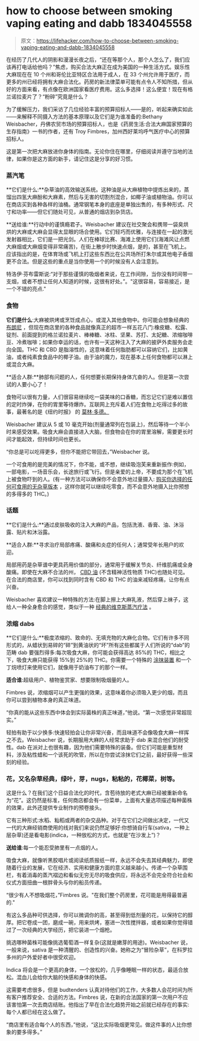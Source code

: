 # how to choose between smoking vaping eating and dabb 1834045558

> 原文：<https://lifehacker.com/how-to-choose-between-smoking-vaping-eating-and-dabb-1834045558>

在经历了几代人的阴影和漫漫长夜之后，“还在等那个人，那个人怎么了，我们应该再打电话给他吗？”焦虑，购买合法大麻正在成为美国的一种生活方式。娱乐性大麻现在在 10 个州和哥伦比亚特区合法用于成人，在 33 个州允许用于医疗，而更多的州已经将拥有大麻合法化。药房的新法律菜单可能有点令人不知所措，但从好的方面来看，有点像在欧洲国家看医疗费用。这么多选择！这么便宜！现在有格兰诺拉麦片了？“粉碎”究竟是什么？

为了缓解压力，我们采访了几位经验丰富的预算招标人——是的，听起来确实如此——来解释不同摄入方法的基本原理以及它们是为谁准备的:Bethany Weisbacher，丹佛农贸市场的预算招标人，也是《药房生活:合法大麻国家预算的生存指南》一书的作者，还有 Troy Fimbres，加州西好莱坞呼气医疗中心的预算招标人。



这是第一次把大麻放进你身体的指南。无论你住在哪里，仔细阅读并遵守当地的法律，如果你是这方面的新手，请记住这是分享的好习惯。

### **蒸汽笔**

**它们是什么:**杂草油的高效输送系统。这种油是从大麻植物中提炼出来的，蒸馏出四氢大麻酚和大麻素，然后与无害的切割剂混合，如椰子油或植物油。你可以在商店买到各种各样的油桶。通常钢笔本身的底座是单独出售的，有多种形式、尺寸和功率——但它们随处可见，从普通的烟店到杂货店。

**送给谁:**行动中的谨慎瘾君子。Weisbacher 建议在社交聚会和携带一袋臭烘烘的大麻或大麻会显得太显眼的场合使用。它们轻巧而优雅，与连接在一起的激光发射器相比，它们是一把光剑。人们在棒球比赛、海滩上使用它们(海滩风让点燃大麻烟或大麻烟变得非常痛苦)，在街上散步时快速点烟，是的，甚至在飞机上。应该指出的是，在体育场或飞机上打这些东西比在公共场所打朱尔或其他电子香烟更不合法。但是这些的重点是当你使用一个的时候没有人会注意到。



特洛伊·芬布雷斯说:“对于那些谨慎的吸烟者来说，在工作间隙，当你没有时间带一支烟，或者不想让任何人知道的时候，这很有好处。”。"这很容易，容易接近，是一个不错的亮点."

### **食物**

**它们是什么**:大麻被烘烤或烹饪成点心，或混入其他食物中。你可能会想象经典的 [布朗尼](https://skillet.lifehacker.com/how-to-make-the-best-possible-pot-brownies-1819455350?_ga=2.112338628.1925352012.1555337722-3846207152.1521480874) ，但现在商店里的各种食品就像真正的超市一样五花八门:橡皮糖、松露、锭剂、前面提到的格兰诺拉麦片、棒棒糖、冰柱、坚果、苏打、太妃糖、浓缩咖啡豆、冷煮咖啡；如果你幸运的话，也许有一天这种注入了大麻的披萨外卖服务会走向全国。THC 和 CBD 是脂溶性的，这意味着任何脂肪都可以容纳它们，比如黄油，或者纯素食食品中的椰子油。由于油的魔力，现在基本上任何食物都可以淋上或混合大麻。

**适合人群:**肺部有问题的人，任何想要长期保持身体亢奋的人。但是第一次尝试的人要小心了！



食物可以很有力量，人们很容易继续吃一袋美味的口香糖，而忘记它们是难以置信的定时炸弹，在你的胃里等待爆炸。互联网上充斥着人们在食物上吃得过多的故事，最著名的是《纽约时报》 的 [莫林·多德。](https://books.google.com/books?id=cSyKDwAAQBAJ&pg=PA118&lpg=PA118&dq=marueen+dowd+%22overdowding%22&source=bl&ots=Y3I6QYB8A5&sig=ACfU3U2U-IVY5Sr6vYU_ua8wMW7vp6G9FA&hl=en&sa=X&ved=2ahUKEwidqLLsu9DhAhXBCjQIHVvpCzYQ6AEwA3oECAIQAQ#v=onepage&q=marueen%20dowd%20%22overdowding%22&f=false)



Weisbacher 建议从 5 或 10 毫克开始(剂量通常列在包装上)，然后等待一个半小时来感受效果。吸食大麻会直接进入大脑，但食物会在你的胃里溶解，需要更长时间才能起效，但持续时间也更长。

“你总是可以吃得更多，但你不能把它带回去，”Weisbacher 说。



一个可食用的是完美的情况下，你不能，或不想，继续吸泡芙来重新振作:例如，一部电影，一场音乐会，长途旅行或飞行。但是亲爱的上帝，不要成为那个在飞机上被食物吓到的人。(有一种方法可以确保你不会意外地过量摄入: [购买你选择的任何可食用的无杂草版本](https://skillet.lifehacker.com/when-you-buy-edibles-buy-a-cannabis-free-version-as-we-1834049445?_ga=2.224069595.1925352012.1555337722-3846207152.1521480874) ，这样你就可以继续吃零食，而不会意外地摄入比你预想的多得多的 THC。)

### **话题**

**它们是什么:**通过皮肤吸收的注入大麻的产品，包括洗液、香膏、油、沐浴露、贴片和沐浴露。

**适合人群:**寻求治疗局部疼痛、酸痛和炎症的任何人；通常受年长用户的欢迎。



局部用药是杂草谱中更具药用价值的部分，通常用于缓解关节炎、纤维肌痛或全身酸痛。即使在大麻不合法的州， [CBD 油](https://vitals.lifehacker.com/what-you-should-know-about-cbd-oil-1825430458) (不含精神活性物质 THC)也随处可见。在合法的商店里，你可以找到同时含有 CBD 和 THC 的油来减轻疼痛，让你有点兴奋。

Weisbacher 喜欢建议一种特殊的方法:在脚上擦上大麻乳液，然后穿上袜子，这给人一种全身愈合的感觉，类似于一种 [经典的维克斯蒸汽疗法](https://www.orlandosentinel.com/health/get-healthy-orlando/os-vapor-rub-on-feet-does-it-work-20180413-story.html) 。

### **浓缩 dabs**

**它们是什么:**极度浓缩的、致命的、无填充物的大麻化合物。它们有许多不同形式的，从蜡状到易碎的“碎”到黄油状的“坏”所有这些都属于人们所说的“dab”的范畴 dab 要强烈得多:每次吸食大麻，你可能会获得高达 85%的 THC，相比之下，吸食大麻只能获得 15%到 25%的 THC。你需要一个特殊的 [涂抹装置](https://www.leafly.com/news/strains-products/the-best-dab-rig-for-any-situation) 和一个丁烷喷灯来使用它们，就像用于奶油布丁的那个一样。



**适合谁**:超级用户、植物鉴赏家、想要限制吸烟量的人。

Fimbres 说，浓缩烟可以产生更强的效果，这意味着你必须吸入更少的烟，而且你可以尝到植物本身的真正味道。

“你真的能从这些东西中体会到实际菌株的真正味道，”他说。“第一次感觉非常超现实。”

轻拍有助于以少换多:快速轻拍会让你非常兴奋，而且味道不会像吸食大麻一样挥之不去。Weisbacher 说，长期服用大麻的人经常求助于 dab 来混合他们的耐受性。dab 在派对上也很有趣，因为他们需要特殊的装备。但它们可能是重型材料，涉及粘性蜡和一个该死的吹管，所以在你尝试涂抹它们之前，最好获得一些深刻的经验。



### **花，又名杂草经典，绿叶，芽，nugs，粘粘的，花椰菜，树等。**

这是什么？在我们这个日益合法化的时代，含苞待放的老式大麻已经被重新命名为“花”。这仍然是标准，任何商店都会有一份菜单，上面有大量选项描述每种菌株的效果，此外还提供专业制作的预卷接头。

它有三种形式:水稻、籼稻或两者的杂交品种。对于在它们之间做出决定，一代又一代的大麻经销商使用的线对我们来说仍然足够好:你想骑自行车(sativa，一种上层杂草)还是看电影(indica，一种放松的方式，也就是“在沙发上”)？

**送给谁**:每一个能忍受肺里有一点烟的人。



吸食大麻，就像听黑胶唱片或阅读纸质报纸一样，永远不会失去其经典魅力，即使随着行业的发展，它在经济、实用和健康方面的意义越来越小。传递一个杂草围栏，有着消毒的蒸汽褶边和看似无穷无尽的吸食供应，将永远不会完全符合社会和仪式方面扭曲一根胖骨头与你的船员传递。

“很少有人不想吸烟花，”Fimbres 说。"在我们整个药房里，花可能是用得最普遍的."

有这么多品种可供选择，你可以微调你的高，甚至得到低剂量的花，以保持它的醇厚。把它卷成一团，磨成一碗，用来烘烤，塞进一次性搅拌器，或者如果你觉得错过了一次经典的大学经历，把它装进一个烟枪。



挑选哪种菌株可能像挑选葡萄酒一样复杂(这就是嫩芽的用途)。Weisbacher 说，一般来说，sativa 是一种清醒的、创造性的兴奋。她称之为“冒险杂草”，在科罗拉多州的户外爱好者中很受欢迎。

Indica 将会是一个更高的身体，一个放松的，几乎像睡眠一样的状态，最适合放松。混血儿会给你大脑的快感和身体的快感。

这需要考虑很多，但是 budtenders 认真对待他们的工作，大多数人会花时间为所有客户推荐安全、合适的方法。Fimbres 说，在新的合法国家的第一次用户不应该害怕第一次去商店结账。他指出了早在合法化趋势开始之前就已经存在的事实:每个人都已经在这么做了。



“商店里有适合每个人的东西，”他说，“这比实际吸烟更常见。做这件事的人比你想象的要多得多。”